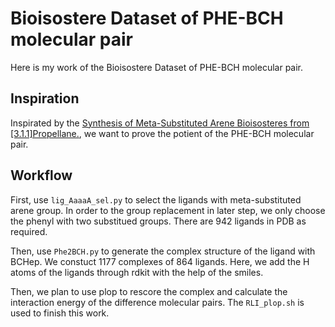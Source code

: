 # Bioisostere Dataset of PHE-BCH molecular pair

Here is my work of the Bioisostere Dataset of PHE-BCH molecular pair.

## Inspiration

Inspirated by the [Synthesis of Meta-Substituted Arene Bioisosteres from [3.1.1]Propellane.](https://doi.org/10.1038/s41586-022-05290-z), we want to prove the potient of the PHE-BCH molecular pair.

## Workflow

First, use `lig_AaaaA_sel.py` to select the ligands with meta-substituted arene group. In order to the group replacement in later step, we only choose the phenyl with two substitued groups. There are 942 ligands in PDB as required.

Then, use `Phe2BCH.py` to generate the complex structure of the ligand with BCHep. We constuct 1177 complexes of 864 ligands. Here, we add the H atoms of the ligands through rdkit with the help of the smiles.

Then, we plan to use plop to rescore the complex and calculate the interaction energy of the difference molecular pairs. The `RLI_plop.sh` is used to finish this work.

